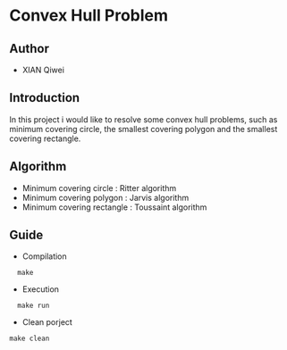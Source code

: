 # Convex Hull Problem

## Author
  - XIAN Qiwei

## Introduction
In this project i would like to resolve some convex hull problems, such as minimum covering circle, the smallest covering polygon and the smallest covering rectangle.

## Algorithm
- Minimum covering circle : Ritter algorithm
- Minimum covering polygon : Jarvis algorithm
- Minimum covering rectangle : Toussaint algorithm

## Guide
 - Compilation
```
  make
```

- Execution
```
  make run
```
- Clean porject
```
make clean
```
